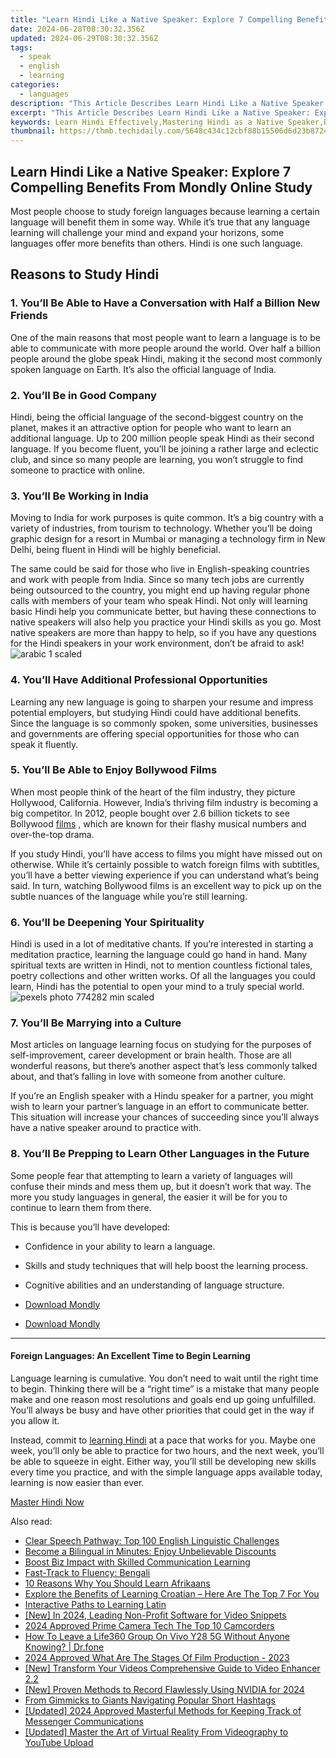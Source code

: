 ```yaml
---
title: "Learn Hindi Like a Native Speaker: Explore 7 Compelling Benefits From Mondly Online Study!"
date: 2024-06-28T08:30:32.356Z
updated: 2024-06-29T08:30:32.356Z
tags:
  - speak
  - english
  - learning
categories:
  - languages
description: "This Article Describes Learn Hindi Like a Native Speaker: Explore 7 Compelling Benefits From Mondly Online Study!"
excerpt: "This Article Describes Learn Hindi Like a Native Speaker: Explore 7 Compelling Benefits From Mondly Online Study!"
keywords: Learn Hindi Effectively,Mastering Hindi as a Native Speaker,Benefits of Online Hindi Learning,Online Study,Explore the Top 7 Advantages of Learning Hindi Online,How Mondly Makes Learning Hindi Easier,Achieve Fluent Hindi
thumbnail: https://thmb.techidaily.com/5648c434c12cbf88b15506d6d23b8724252689511d16fa18d7a28833e2a6d9c5.jpg
---
```


## Learn Hindi Like a Native Speaker: Explore 7 Compelling Benefits From Mondly Online Study

 Most people choose to study foreign languages because learning a certain language will benefit them in some way. While it’s true that any language learning will challenge your mind and expand your horizons, some languages offer more benefits than others. Hindi is one such language.

## Reasons to Study Hindi

### 1\. You’ll Be Able to Have a Conversation with Half a Billion New Friends

 One of the main reasons that most people want to learn a language is to be able to communicate with more people around the world. Over half a billion people around the globe speak Hindi, making it the second most commonly spoken language on Earth. It’s also the official language of India.

### 2\. You’ll Be in Good Company

 Hindi, being the official language of the second-biggest country on the planet, makes it an attractive option for people who want to learn an additional language. Up to 200 million people speak Hindi as their second language. If you become fluent, you’ll be joining a rather large and eclectic club, and since so many people are learning, you won’t struggle to find someone to practice with online.

### 3\. You’ll Be Working in India

 Moving to India for work purposes is quite common. It’s a big country with a variety of industries, from tourism to technology. Whether you’ll be doing graphic design for a resort in Mumbai or managing a technology firm in New Delhi, being fluent in Hindi will be highly beneficial.

 The same could be said for those who live in English-speaking countries and work with people from India. Since so many tech jobs are currently being outsourced to the country, you might end up having regular phone calls with members of your team who speak Hindi. Not only will learning basic Hindi help you communicate better, but having these connections to native speakers will also help you practice your Hindi skills as you go. Most native speakers are more than happy to help, so if you have any questions for the Hindi speakers in your work environment, don’t be afraid to ask!  
![arabic 1 scaled](https://edge.mondly.com/blog/wp-content/uploads/2018/01/arabic-1-scaled.jpeg "8 Exciting Reasons To Study Hindi 2")

### 4\. You’ll Have Additional Professional Opportunities

 Learning any new language is going to sharpen your resume and impress potential employers, but studying Hindi could have additional benefits. Since the language is so commonly spoken, some universities, businesses and governments are offering special opportunities for those who can speak it fluently.

### 5\. You’ll Be Able to Enjoy Bollywood Films

 When most people think of the heart of the film industry, they picture Hollywood, California. However, India’s thriving film industry is becoming a big competitor. In 2012, people bought over 2.6 billion tickets to see Bollywood [films](https://shop.mondly.com/affiliate.php?ACCOUNT=ATISTUDI&AFFILIATE=108875&PATH=https://www.mondly.com?AFFILIATE=108875) , which are known for their flashy musical numbers and over-the-top drama.

 If you study Hindi, you’ll have access to films you might have missed out on otherwise. While it’s certainly possible to watch foreign films with subtitles, you’ll have a better viewing experience if you can understand what’s being said. In turn, watching Bollywood films is an excellent way to pick up on the subtle nuances of the language while you’re still learning.

### 6\. You’ll be Deepening Your Spirituality

 Hindi is used in a lot of meditative chants. If you’re interested in starting a meditation practice, learning the language could go hand in hand. Many spiritual texts are written in Hindi, not to mention countless fictional tales, poetry collections and other written works. Of all the languages you could learn, Hindi has the potential to open your mind to a truly special world.  
![pexels photo 774282 min scaled](https://edge.mondly.com/blog/wp-content/uploads/2018/01/pexels-photo-774282-min-scaled.jpeg "8 Exciting Reasons To Study Hindi 3")

### 7\. You’ll Be Marrying into a Culture

 Most articles on language learning focus on studying for the purposes of self-improvement, career development or brain health. Those are all wonderful reasons, but there’s another aspect that’s less commonly talked about, and that’s falling in love with someone from another culture.

 If you’re an English speaker with a Hindu speaker for a partner, you might wish to learn your partner’s language in an effort to communicate better. This situation will increase your chances of succeeding since you’ll always have a native speaker around to practice with.

### 8\. You’ll Be Prepping to Learn Other Languages in the Future

 Some people fear that attempting to learn a variety of languages will confuse their minds and mess them up, but it doesn’t work that way. The more you study languages in general, the easier it will be for you to continue to learn them from there.

This is because you’ll have developed:

* Confidence in your ability to learn a language.
* Skills and study techniques that will help boost the learning process.
* Cognitive abilities and an understanding of language structure.

* [Download Mondly](https://www.facebook.com/sharer/sharer.php?u=https%3A%2F%2Fwww.mondly.com%2Fblog%2F8-exciting-reasons-learn-hindi%2F&t=8+Exciting+Reasons+to+Study+Hindi "Share on Facebook")
* [Download Mondly](https://shop.mondly.com/affiliate.php?ACCOUNT=ATISTUDI&AFFILIATE=108875&PATH=https://www.mondly.com?AFFILIATE=108875)

---

#### Foreign Languages: An Excellent Time to Begin Learning

 Language learning is cumulative. You don’t need to wait until the right time to begin. Thinking there will be a “right time” is a mistake that many people make and one reason most resolutions and goals end up going unfulfilled. You’ll always be busy and have other priorities that could get in the way if you allow it.

 Instead, commit to [learning Hindi](https://adjt.mondly.com/5ixfg4k?campaign=blog-post-id-918&fallback=https%3A%2F%2Fapp.mondly.com%3Futm%5Fmedium%3Dblog%5Fblog-post-id-918%26utm%5Fsource%3Dblog-post-id-918&redirect%5Fmacos=https%3A%2F%2Fapp.mondly.com%3Futm%5Fmedium%3Dblog%5Fblog-post-id-918%26utm%5Fsource%3Dblog-post-id-918&redirect%5Fandroid=https%3A%2F%2Fplay.google.com%2Fstore%2Fapps%2Fdetails%3Fid%3Dcom.atistudios.mondly.languages%3Futm%5Fmedium%3Dblog%5Fblog-post-id-918%26utm%5Fsource%3Dblog-post-id-918&redirect%5Fios=https%3A%2F%2Fapps.apple.com%2Fapp%2Fapple-store%2Fid987873536%3Fpt%3D78954800%26ct%3Dblog-post-id-918%26mt%3D8) at a pace that works for you. Maybe one week, you’ll only be able to practice for two hours, and the next week, you’ll be able to squeeze in eight. Either way, you’ll still be developing new skills every time you practice, and with the simple language apps available today, learning is now easier than ever.

[Master Hindi Now](https://adjt.mondly.com/5ixfg4k?campaign=blog-post-id-918&fallback=https%3A%2F%2Fapp.mondly.com%3Futm%5Fmedium%3Dblog%5Fblog-post-id-918%26utm%5Fsource%3Dblog-post-id-918&redirect%5Fmacos=https%3A%2F%2Fapp.mondly.com%3Futm%5Fmedium%3Dblog%5Fblog-post-id-918%26utm%5Fsource%3Dblog-post-id-918&redirect%5Fandroid=https%3A%2F%2Fplay.google.com%2Fstore%2Fapps%2Fdetails%3Fid%3Dcom.atistudios.mondly.languages%3Futm%5Fmedium%3Dblog%5Fblog-post-id-918%26utm%5Fsource%3Dblog-post-id-918&redirect%5Fios=https%3A%2F%2Fapps.apple.com%2Fapp%2Fapple-store%2Fid987873536%3Fpt%3D78954800%26ct%3Dblog-post-id-918%26mt%3D8 "Master Hindi Now")

<ins class="adsbygoogle"
     style="display:block"
     data-ad-format="autorelaxed"
     data-ad-client="ca-pub-7571918770474297"
     data-ad-slot="1223367746"></ins>



<ins class="adsbygoogle"
     style="display:block"
     data-ad-client="ca-pub-7571918770474297"
     data-ad-slot="8358498916"
     data-ad-format="auto"
     data-full-width-responsive="true"></ins>

<span class="atpl-alsoreadstyle">Also read:</span>
<div><ul>
<li><a href="https://mondly-stories.techidaily.com/clear-speech-pathway-top-100-english-linguistic-challenges/"><u>Clear Speech Pathway: Top 100 English Linguistic Challenges</u></a></li>
<li><a href="https://mondly-stories.techidaily.com/1719578820390-become-a-bilingual-in-minutes-enjoy-unbelievable-discounts/"><u>Become a Bilingual in Minutes: Enjoy Unbelievable Discounts</u></a></li>
<li><a href="https://mondly-stories.techidaily.com/boost-biz-impact-with-skilled-communication-learning/"><u>Boost Biz Impact with Skilled Communication Learning</u></a></li>
<li><a href="https://mondly-stories.techidaily.com/fast-track-to-fluency-bengali/"><u>Fast-Track to Fluency: Bengali</u></a></li>
<li><a href="https://mondly-stories.techidaily.com/10-reasons-why-you-should-learn-afrikaans/"><u>10 Reasons Why You Should Learn Afrikaans</u></a></li>
<li><a href="https://mondly-stories.techidaily.com/1719581493296-explore-the-benefits-of-learning-croatian-here-are-the-top-7-for-you/"><u>Explore the Benefits of Learning Croatian – Here Are The Top 7 For You</u></a></li>
<li><a href="https://mondly-stories.techidaily.com/interactive-paths-to-learning-latin/"><u>Interactive Paths to Learning Latin</u></a></li>
<li><a href="https://screen-recording.techidaily.com/new-in-2024-leading-non-profit-software-for-video-snippets/"><u>[New] In 2024, Leading Non-Profit Software for Video Snippets</u></a></li>
<li><a href="https://article-tips.techidaily.com/2024-approved-prime-camera-tech-the-top-10-camcorders/"><u>2024 Approved  Prime Camera Tech  The Top 10 Camcorders</u></a></li>
<li><a href="https://location-social.techidaily.com/how-to-leave-a-life360-group-on-vivo-y28-5g-without-anyone-knowing-drfone-by-drfone-virtual-android/"><u>How To Leave a Life360 Group On Vivo Y28 5G Without Anyone Knowing? | Dr.fone</u></a></li>
<li><a href="https://ai-editing-video.techidaily.com/2024-approved-what-are-the-stages-of-film-production-2023/"><u>2024 Approved What Are The Stages Of Film Production - 2023</u></a></li>
<li><a href="https://some-guidance.techidaily.com/new-transform-your-videos-comprehensive-guide-to-video-enhancer-22/"><u>[New] Transform Your Videos  Comprehensive Guide to Video Enhancer 2.2</u></a></li>
<li><a href="https://visual-screen-recording.techidaily.com/new-proven-methods-to-record-flawlessly-using-nvidia-for-2024/"><u>[New] Proven Methods to Record Flawlessly Using NVIDIA for 2024</u></a></li>
<li><a href="https://youtube-videos.techidaily.com/from-gimmicks-to-giants-navigating-popular-short-hashtags/"><u>From Gimmicks to Giants  Navigating Popular Short Hashtags</u></a></li>
<li><a href="https://screen-capture.techidaily.com/updated-2024-approved-masterful-methods-for-keeping-track-of-messenger-communications/"><u>[Updated] 2024 Approved  Masterful Methods for Keeping Track of Messenger Communications</u></a></li>
<li><a href="https://facebook-video-footage.techidaily.com/updated-master-the-art-of-virtual-reality-from-videography-to-youtube-upload/"><u>[Updated] Master the Art of Virtual Reality  From Videography to YouTube Upload</u></a></li>
</ul></div>
